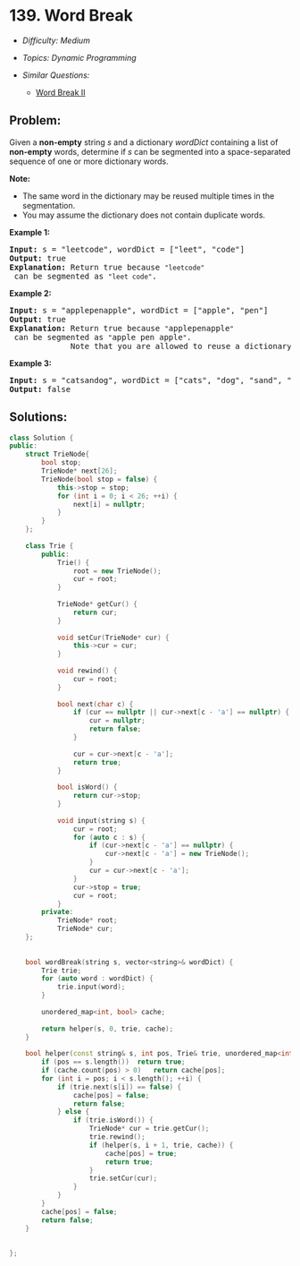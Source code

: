 # 139. Word Break

* *Difficulty: Medium*

* *Topics: Dynamic Programming*

* *Similar Questions:*

  * [Word Break II](word-break-ii.md)

## Problem:

<p>Given a <strong>non-empty</strong> string <em>s</em> and a dictionary <em>wordDict</em> containing a list of <strong>non-empty</strong> words, determine if <em>s</em> can be segmented into a space-separated sequence of one or more dictionary words.</p>

<p><strong>Note:</strong></p>

<ul>
	<li>The same word in the dictionary may be reused multiple times in the segmentation.</li>
	<li>You may assume the dictionary does not contain duplicate words.</li>
</ul>

<p><strong>Example 1:</strong></p>

<pre>
<strong>Input:</strong> s = &quot;leetcode&quot;, wordDict = [&quot;leet&quot;, &quot;code&quot;]
<strong>Output:</strong> true
<strong>Explanation:</strong> Return true because <code>&quot;leetcode&quot;</code> can be segmented as <code>&quot;leet code&quot;</code>.
</pre>

<p><strong>Example 2:</strong></p>

<pre>
<strong>Input:</strong> s = &quot;applepenapple&quot;, wordDict = [&quot;apple&quot;, &quot;pen&quot;]
<strong>Output:</strong> true
<strong>Explanation:</strong> Return true because <code>&quot;</code>applepenapple<code>&quot;</code> can be segmented as <code>&quot;</code>apple pen apple<code>&quot;</code>.
&nbsp;            Note that you are allowed to reuse a dictionary word.
</pre>

<p><strong>Example 3:</strong></p>

<pre>
<strong>Input:</strong> s = &quot;catsandog&quot;, wordDict = [&quot;cats&quot;, &quot;dog&quot;, &quot;sand&quot;, &quot;and&quot;, &quot;cat&quot;]
<strong>Output:</strong> false
</pre>

## Solutions:

```c++
class Solution {
public:
    struct TrieNode{
        bool stop;
        TrieNode* next[26];
        TrieNode(bool stop = false) {
            this->stop = stop;
            for (int i = 0; i < 26; ++i) {
                next[i] = nullptr;
            }
        }
    };
    
    class Trie {
        public:
            Trie() {
                root = new TrieNode();
                cur = root;
            }
        
            TrieNode* getCur() {
                return cur;
            }
        
            void setCur(TrieNode* cur) {
                this->cur = cur;
            }
        
            void rewind() {
                cur = root;
            }
        
            bool next(char c) {
                if (cur == nullptr || cur->next[c - 'a'] == nullptr) {
                    cur = nullptr;
                    return false;
                }
                
                cur = cur->next[c - 'a'];
                return true;
            }
        
            bool isWord() {
                return cur->stop;
            }
        
            void input(string s) {
                cur = root;
                for (auto c : s) {
                    if (cur->next[c - 'a'] == nullptr) {
                        cur->next[c - 'a'] = new TrieNode();
                    }
                    cur = cur->next[c - 'a'];
                }
                cur->stop = true;
                cur = root;
            }
        private:
            TrieNode* root;
            TrieNode* cur;
    };
    
    
    bool wordBreak(string s, vector<string>& wordDict) {
        Trie trie;
        for (auto word : wordDict) {
            trie.input(word);
        }
        
        unordered_map<int, bool> cache;
        
        return helper(s, 0, trie, cache);
    }
    
    bool helper(const string& s, int pos, Trie& trie, unordered_map<int, bool>& cache) {
        if (pos == s.length())  return true;
        if (cache.count(pos) > 0)   return cache[pos];
        for (int i = pos; i < s.length(); ++i) {
            if (trie.next(s[i]) == false) {
                cache[pos] = false;
                return false;
            } else {
                if (trie.isWord()) {
                    TrieNode* cur = trie.getCur();
                    trie.rewind();
                    if (helper(s, i + 1, trie, cache)) {
                        cache[pos] = true;
                        return true;
                    }
                    trie.setCur(cur);
                }
            }
        }
        cache[pos] = false;
        return false;
    }
    
    
};
```
